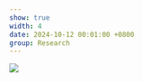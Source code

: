 ```yaml
---
show: true
width: 4
date: 2024-10-12 00:01:00 +0800
group: Research
---
```

<div>
    <img data-src="{{ '/assets/img/research/cgi/cgi3.gif' | relative_url }}" class="lazy w-100 rounded" src="{{ '/assets/img/empty_300x200.png' | relative_url }}">
</div>
